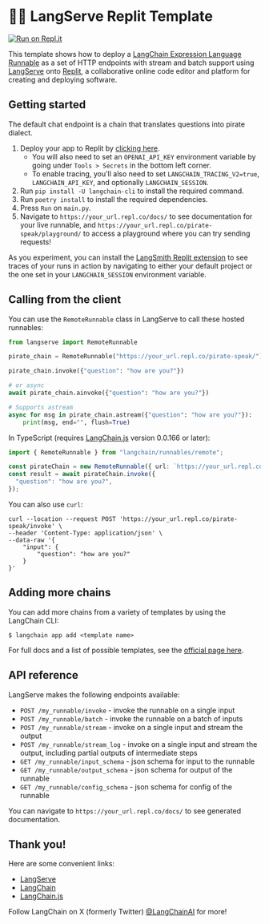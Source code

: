 # 🦜🔗 LangServe Replit Template

[![Run on Repl.it](https://replit.com/badge/github/langchain-ai/langserve-replit-template)](https://replit.com/new/github/langchain-ai/langserve-replit-template)

This template shows how to deploy a [LangChain Expression Language Runnable](https://python.langchain.com/docs/expression_language/) as a set of HTTP endpoints with stream and batch support using [LangServe](https://github.com/langchain-ai/langserve) onto [Replit](https://replit.com), a collaborative online code editor and platform for creating and deploying software.

## Getting started

The default chat endpoint is a chain that translates questions into pirate dialect.

1. Deploy your app to Replit by [clicking here](https://replit.com/new/github/langchain-ai/langserve-replit-template).
    - You will also need to set an `OPENAI_API_KEY` environment variable by going under `Tools > Secrets` in the bottom left corner.
    - To enable tracing, you'll also need to set `LANGCHAIN_TRACING_V2=true`, `LANGCHAIN_API_KEY`, and optionally `LANGCHAIN_SESSION`.
2. Run `pip install -U langchain-cli` to install the required command.
3. Run `poetry install` to install the required dependencies.
4. Press `Run` on `main.py`.
5. Navigate to `https://your_url.repl.co/docs/` to see documentation for your live runnable, and `https://your_url.repl.co/pirate-speak/playground/` to access a playground where you can try sending requests!

As you experiment, you can install the [LangSmith Replit extension](https://replit.com/extension/@langchain/a1d61149-f81e-4df7-9e91-69cfdcbccce3) to see traces of your runs in action by navigating to either your default project or the one set in your `LANGCHAIN_SESSION` environment variable.

## Calling from the client

You can use the `RemoteRunnable` class in LangServe to call these hosted runnables:

```python
from langserve import RemoteRunnable

pirate_chain = RemoteRunnable("https://your_url.repl.co/pirate-speak/")

pirate_chain.invoke({"question": "how are you?"})

# or async
await pirate_chain.ainvoke({"question": "how are you?"})

# Supports astream
async for msg in pirate_chain.astream({"question": "how are you?"}):
    print(msg, end="", flush=True)
```

In TypeScript (requires [LangChain.js](https://github.com/langchain-ai/langchainjs) version 0.0.166 or later):

```typescript
import { RemoteRunnable } from "langchain/runnables/remote";

const pirateChain = new RemoteRunnable({ url: `https://your_url.repl.co/pirate-speak/` });
const result = await pirateChain.invoke({
  "question": "how are you?",
});
```

You can also use `curl`:

```curl
curl --location --request POST 'https://your_url.repl.co/pirate-speak/invoke' \
--header 'Content-Type: application/json' \
--data-raw '{
    "input": {
        "question": "how are you?"
    }
}'
```

## Adding more chains

You can add more chains from a variety of templates by using the LangChain CLI:

`$ langchain app add <template name>`

For full docs and a list of possible templates, see the [official page here](https://github.com/langchain-ai/langchain/tree/master/templates).

## API reference

LangServe makes the following endpoints available:

- `POST /my_runnable/invoke` - invoke the runnable on a single input
- `POST /my_runnable/batch` - invoke the runnable on a batch of inputs
- `POST /my_runnable/stream` - invoke on a single input and stream the output
- `POST /my_runnable/stream_log` - invoke on a single input and stream the output, including partial outputs of intermediate steps
- `GET /my_runnable/input_schema` - json schema for input to the runnable
- `GET /my_runnable/output_schema` - json schema for output of the runnable
- `GET /my_runnable/config_schema` - json schema for config of the runnable

You can navigate to `https://your_url.repl.co/docs/` to see generated documentation.

## Thank you!

Here are some convenient links:

- [LangServe](https://github.com/langchain-ai/langserve)
- [LangChain](https://github.com/langchain-ai/langchain)
- [LangChain.js](https://github.com/langchain-ai/langchainjs)

Follow LangChain on X (formerly Twitter) [@LangChainAI](https://x.com/langchainai) for more!
